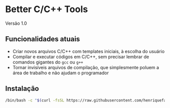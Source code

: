 # Better C/C++ Tools 

Versão 1.0

## Funcionalidades atuais

- Criar novos arquivos C/C++ com templates iniciais, à escolha do usuário
- Compilar e executar códigos em C/C++, sem precisar lembrar de comandos gigantes do `gcc` ou `g++`
- Tornar invisíveis arquivos de compilação, que simplesmente poluem a área de trabalho e não ajudam o programador

## Instalação

```bash
/bin/bash -c "$(curl -fsSL https://raw.githubusercontent.com/henriquefalconer/better-c-cpp-tools/main/install.sh)"
```
